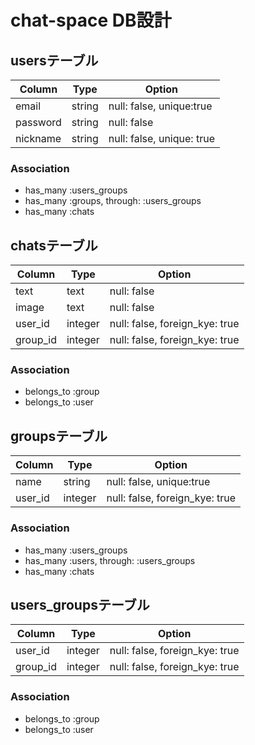 # chat-space DB設計

## usersテーブル
|Column|Type|Option|
|------|----|------|
|email|string|null: false, unique:true|
|password|string|null: false|
|nickname|string|null: false, unique: true|

### Association
- has_many :users_groups
- has_many :groups, through: :users_groups
- has_many :chats

## chatsテーブル
|Column|Type|Option|
|------|----|------|
|text|text|null: false|
|image|text|null: false|
|user_id|integer|null: false, foreign_kye: true|
|group_id|integer|null: false, foreign_kye: true|

### Association
- belongs_to :group
- belongs_to :user

## groupsテーブル
|Column|Type|Option|
|------|----|------|
|name|string|null: false, unique:true|
|user_id|integer|null: false, foreign_kye: true|

### Association
- has_many :users_groups
- has_many :users, through: :users_groups
- has_many :chats

## users_groupsテーブル
|Column|Type|Option|
|------|----|------|
|user_id|integer|null: false, foreign_kye: true|
|group_id|integer|null: false, foreign_kye: true|

### Association
- belongs_to :group
- belongs_to :user